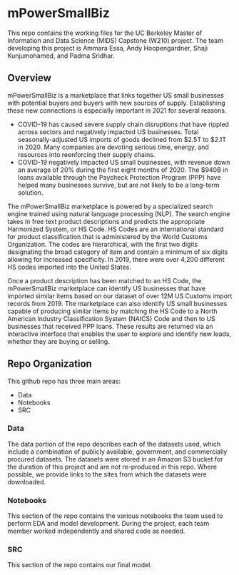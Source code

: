 # mPowerSmallBiz

This repo contains the working files for the UC Berkeley Master of Information and Data Science (MIDS) Capstone (W210) project. The team developing this project is Ammara Essa, Andy Hoopengardner, Shaji Kunjumohamed, and Padma Sridhar.

## Overview

mPowerSmallBiz is a marketplace that links together US small businesses with potential buyers and buyers with new sources of supply. Establishing these new connections is especially important in 2021 for several reasons.

* COVID-19 has caused severe supply chain disruptions that have rippled across sectors and negatively impacted US businesses. Total seasonally-adjusted US imports of goods declined from $2.5T to $2.1T in 2020. Many companies are devoting serious time, energy, and resources into reenforcing their supply chains.
* COVID-19 negatively impacted US small businesses, with revenue down an average of 20% during the first eight months of 2020. The $940B in loans available through the Paycheck Protection Program (PPP) have helped many businesses survive, but are not likely to be a long-term solution.

The mPowerSmallBiz marketplace is powered by a specialized search engine trained using natural language processing (NLP). The search engine takes in free text product descriptions and predicts the appropriate Harmonized System, or HS Code. HS Codes are an international standard for product classification that is administered by the World Customs Organization. The codes are hierarchical, with the first two digits designating the broad category of item and contain a minimum of six digits allowing for increased specificity. In 2019, there were over 4,200 different HS codes imported into the United States.

Once a product description has been matched to an HS Code, the mPowerSmallBiz marketplace can identify US businesses that have imported similar items based on our dataset of over 12M US Customs import records from 2019. The marketplace can also identify US small businesses capable of producing similar items by matching the HS Code to a North American Industry Classification System (NAICS) Code and then to US businesses that received PPP loans. These results are returned via an interactive interface that enables the user to explore and identify new leads, whether they are buying or selling.

## Repo Organization

This github repo has three main areas:

* Data
* Notebooks
* SRC

### Data

The data portion of the repo describes each of the datasets used, which include a combination of publicly available, government, and commercially procured datasets. The datasets were stored in an Amazon S3 bucket for the duration of this project and are not re-produced in this repo. Where possible, we provide links to the sites from which the datasets were downloaded.

### Notebooks

This section of the repo contains the various notebooks the team used to perform EDA and model development. During the project, each team member worked independently and shared code as needed.

### SRC

This section of the repo contains our final model.


